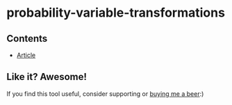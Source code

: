 # probability-variable-transformations

## Contents
- [Article](article.pdf)

## Like it? Awesome!
If you find this tool useful, consider supporting or [buying me a beer](https://www.paypal.me/garciparedes/2):)
